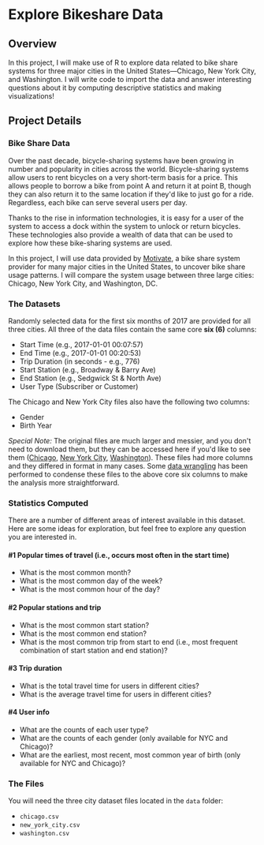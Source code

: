 # Explore Bikeshare Data

## Overview
In this project, I will make use of R to explore data related to bike share systems for three major cities in the United States—Chicago, New York City, and Washington. I will write code to import the data and answer interesting questions about it by computing descriptive statistics and making visualizations!

## Project Details

### Bike Share Data
Over the past decade, bicycle-sharing systems have been growing in number and popularity in cities across the world. Bicycle-sharing systems allow users to rent bicycles on a very short-term basis for a price. This allows people to borrow a bike from point A and return it at point B, though they can also return it to the same location if they'd like to just go for a ride. Regardless, each bike can serve several users per day.

Thanks to the rise in information technologies, it is easy for a user of the system to access a dock within the system to unlock or return bicycles. These technologies also provide a wealth of data that can be used to explore how these bike-sharing systems are used.

In this project, I will use data provided by [Motivate](https://motivateco.com/), a bike share system provider for many major cities in the United States, to uncover bike share usage patterns. I will compare the system usage between three large cities: Chicago, New York City, and Washington, DC.

### The Datasets
Randomly selected data for the first six months of 2017 are provided for all three cities. All three of the data files contain the same core __six (6)__ columns:
- Start Time (e.g., 2017-01-01 00:07:57)
- End Time (e.g., 2017-01-01 00:20:53)
- Trip Duration (in seconds - e.g., 776)
- Start Station (e.g., Broadway & Barry Ave)
- End Station (e.g., Sedgwick St & North Ave)
- User Type (Subscriber or Customer)

The Chicago and New York City files also have the following two columns:
- Gender
- Birth Year

_Special Note:_ The original files are much larger and messier, and you don't need to download them, but they can be accessed here if you'd like to see them ([Chicago](https://www.divvybikes.com/system-data), [New York City](https://www.citibikenyc.com/system-data), [Washington](https://www.capitalbikeshare.com/system-data)). These files had more columns and they differed in format in many cases. Some [data wrangling](https://en.wikipedia.org/wiki/Data_wrangling) has been performed to condense these files to the above core six columns to make the analysis more straightforward.

### Statistics Computed
There are a number of different areas of interest available in this dataset. Here are some ideas for exploration, but feel free to explore any question you are interested in.

#### #1 Popular times of travel (i.e., occurs most often in the start time)
- What is the most common month?
- What is the most common day of the week?
- What is the most common hour of the day?

#### #2 Popular stations and trip
- What is the most common start station?
- What is the most common end station?
- What is the most common trip from start to end (i.e., most frequent combination of start station and end station)?

#### #3 Trip duration
- What is the total travel time for users in different cities?
- What is the average travel time for users in different cities?

#### #4 User info
- What are the counts of each user type?
- What are the counts of each gender (only available for NYC and Chicago)?
- What are the earliest, most recent, most common year of birth (only available for NYC and Chicago)?

### The Files
You will need the three city dataset files located in the `data` folder:
- `chicago.csv`
- `new_york_city.csv`
- `washington.csv`